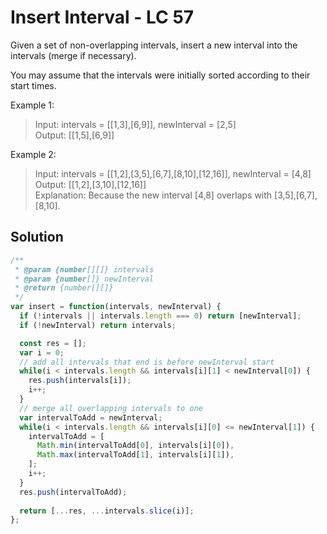 # Insert Interval - LC 57
Given a set of non-overlapping intervals, insert a new interval into the intervals (merge if necessary).

You may assume that the intervals were initially sorted according to their start times.

Example 1:
>Input: intervals = [[1,3],[6,9]], newInterval = [2,5]\
>Output: [[1,5],[6,9]]

Example 2:

>Input: intervals = [[1,2],[3,5],[6,7],[8,10],[12,16]], newInterval = [4,8]\
>Output: [[1,2],[3,10],[12,16]]\
>Explanation: Because the new interval [4,8] overlaps with [3,5],[6,7],[8,10].

## Solution
```javascript
/**
 * @param {number[][]} intervals
 * @param {number[]} newInterval
 * @return {number[][]}
 */
var insert = function(intervals, newInterval) {
  if (!intervals || intervals.length === 0) return [newInterval];
  if (!newInterval) return intervals;

  const res = [];
  var i = 0;
  // add all intervals that end is before newInterval start
  while(i < intervals.length && intervals[i][1] < newInterval[0]) {
    res.push(intervals[i]);
    i++;
  }
  // merge all overlapping intervals to one
  var intervalToAdd = newInterval;
  while(i < intervals.length && intervals[i][0] <= newInterval[1]) {
    intervalToAdd = [
      Math.min(intervalToAdd[0], intervals[i][0]),
      Math.max(intervalToAdd[1], intervals[i][1]),
    ];
    i++;
  }
  res.push(intervalToAdd);
  
  return [...res, ...intervals.slice(i)];
};
```
